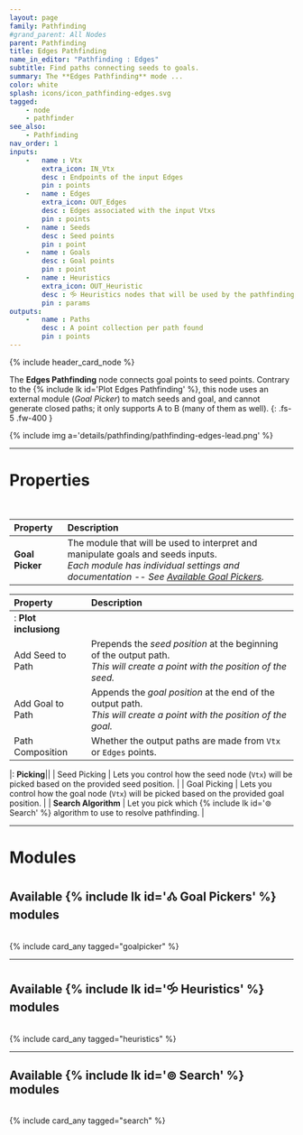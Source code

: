 ```yaml
---
layout: page
family: Pathfinding
#grand_parent: All Nodes
parent: Pathfinding
title: Edges Pathfinding
name_in_editor: "Pathfinding : Edges"
subtitle: Find paths connecting seeds to goals.
summary: The **Edges Pathfinding** mode ...
color: white
splash: icons/icon_pathfinding-edges.svg
tagged: 
    - node
    - pathfinder
see_also: 
    - Pathfinding
nav_order: 1
inputs:
    -   name : Vtx
        extra_icon: IN_Vtx
        desc : Endpoints of the input Edges
        pin : points
    -   name : Edges
        extra_icon: OUT_Edges
        desc : Edges associated with the input Vtxs
        pin : points
    -   name : Seeds
        desc : Seed points
        pin : point
    -   name : Goals
        desc : Goal points
        pin : point
    -   name : Heuristics
        extra_icon: OUT_Heuristic
        desc : 🝰 Heuristics nodes that will be used by the pathfinding search algorithm
        pin : params
outputs:
    -   name : Paths
        desc : A point collection per path found
        pin : points
---
```


{% include header_card_node %}

The **Edges Pathfinding** node connects goal points to seed points. Contrary to the {% include lk id='Plot Edges Pathfinding' %}, this node uses an external module (*Goal Picker*) to match seeds and goal, and cannot generate closed paths; it only supports A to B (many of them as well).
{: .fs-5 .fw-400 } 

{% include img a='details/pathfinding/pathfinding-edges-lead.png' %} 

---
# Properties
<br>

| Property       | Description          |
|:-------------|:------------------|
|**Goal Picker**| The module that will be used to interpret and manipulate goals and seeds inputs.<br>*Each module has individual settings and documentation -- See [Available Goal Pickers](#available--goal-pickers-modules).*|

| Property       | Description          |
|:-------------|:------------------|
|: **Plot inclusiong**||
| Add Seed to Path           | Prepends the *seed position* at the beginning of the output path.<br>*This will create a point with the position of the seed.* |
| Add Goal to Path           | Appends the *goal position* at the end of the output path.<br>*This will create a point with the position of the goal.* |
| Path Composition           | Whether the output paths are made from `Vtx` or `Edges` points. |

|: **Picking**||
| Seed Picking         | Lets you control how the seed node (`Vtx`) will be picked based on the provided seed position. |
| Goal Picking         | Lets you control how the goal node (`Vtx`) will be picked based on the provided goal position. |
| **Search Algorithm**         | Let you pick which {% include lk id='⊚ Search' %} algorithm to use to resolve pathfinding. |

---
# Modules

## Available {% include lk id='🝓 Goal Pickers' %} modules
<br>
{% include card_any tagged="goalpicker" %}

---
## Available {% include lk id='🝰 Heuristics' %} modules
<br>
{% include card_any tagged="heuristics" %}

---
## Available {% include lk id='⊚ Search' %} modules
<br>
{% include card_any tagged="search" %}
